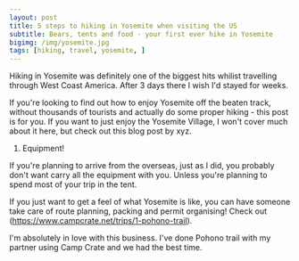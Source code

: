 ```yaml
---
layout: post
title: 5 steps to hiking in Yosemite when visiting the US
subtitle: Bears, tents and food - your first ever hike in Yosemite
bigimg: /img/yosemite.jpg
tags: [hiking, travel, yosemite, ]
---
```


Hiking in Yosemite was definitely one of the biggest hits whilist travelling through West Coast America. After 3 days there I wish I'd stayed for weeks.

If you're looking to find out how to enjoy Yosemite off the beaten track, without thousands of tourists and actually do some proper hiking - this post is for you. If you want to just enjoy the Yosemite Village, I won't cover much about it here, but check out this blog post by xyz. 

1. Equipment!

If you're planning to arrive from the overseas, just as I did, you probably don't want carry all the equipment with you. Unless you're planning to spend most of your trip in the tent. 

If you just want to get a feel of what Yosemite is like, you can have someone take care of route planning, packing and permit organising! Check out <Camp Crate>(https://www.campcrate.net/trips/1-pohono-trail).

I'm absolutely in love with this business. I've done Pohono trail with my partner using Camp Crate and we had the best time. 
